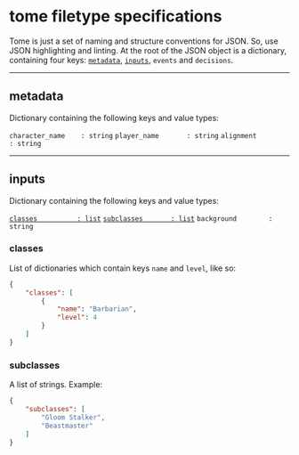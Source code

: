 # tome filetype specifications

Tome is just a set of naming and structure conventions for JSON. So, use JSON
highlighting and linting. At the root of the JSON object is a dictionary,
containing four keys: [``metadata``](#metadata), [``inputs``](#inputs),
``events`` and ``decisions``.

___

## metadata

Dictionary containing the following keys and value types:

``character_name    : string``
``player_name       : string``
``alignment         : string``

___

## inputs

Dictionary containing the following keys and value types:

[``classes          : list``](#classes)
[``subclasses       : list``](#subclasses)
``background        : string``

### classes

List of dictionaries which contain keys ``name`` and ``level``, like so:

```json
{
    "classes": [
        {
            "name": "Barbarian",
            "level": 4
        }
    ]
}
```

### subclasses

A list of strings. Example:

```json
{
    "subclasses": [
        "Gloom Stalker",
        "Beastmaster"
    ]
}
```
